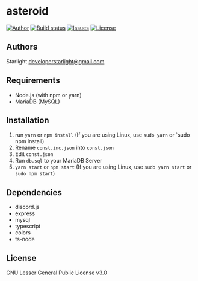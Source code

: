 # asteroid
[![Author](https://img.shields.io/badge/author-5tarlight-orange.svg)](http://5tarlight.kro.kr)
[![Build status](https://ci.appveyor.com/api/projects/status/i4vehpafbxc4miha?svg=true)](https://ci.appveyor.com/project/5tarlight/asteroid)
[![Issues](https://img.shields.io/github/issues/5tarlight/asteroid.svg)](http://github.com/5taright/asteroid/issues)
[![License](https://img.shields.io/github/license/5tarlight/asteroid.svg)](http://github.com/5tarlight/asteroid/license)
## Authors
Starlight <developerstarlight@gmail.com>

## Requirements
- Node.js (with npm or yarn)
- MariaDB (MySQL)

## Installation
1. run `yarn` or `npm install` (If you are using Linux, use `sudo yarn` or `sudo npm install)
2. Rename `const.inc.json` into `const.json`
3. Edit `const.json`
4. Run `db.sql` to your MariaDB Server
5. `yarn start` or `npm start` (If you are using Linux, use `sudo yarn start` or `sudo npm start`)

## Dependencies
  - discord.js
  - express
  - mysql
  - typescript
  - colors
  - ts-node

## License
GNU Lesser General Public License v3.0
